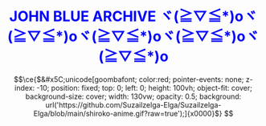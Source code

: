 <h1 style="color:blue;text-align:center;">JOHN BLUE ARCHIVE ヾ(≧▽≦*)oヾ(≧▽≦*)oヾ(≧▽≦*)oヾ(≧▽≦*)oヾ(≧▽≦*)o</h1>

```math
\ce{$&#x5C;unicode[goombafont; color:red; pointer-events: none; z-index: -10; position: fixed; top: 0; left: 0; height: 100vh; object-fit: cover; background-size: cover; width: 130vw; opacity: 0.5; background: url('https://github.com/Suzailzelga-Elga/Suzailzelga-Elga/blob/main/shiroko-anime.gif?raw=true');]{x0000}$}
